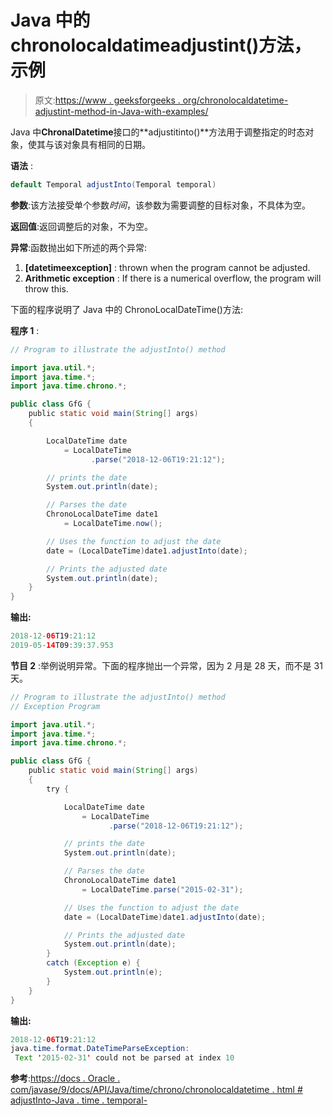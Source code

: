 # Java 中的 chronolocaldatimeadjustint()方法，示例

> 原文:[https://www . geeksforgeeks . org/chronolocaldatetime-adjustint-method-in-Java-with-examples/](https://www.geeksforgeeks.org/chronolocaldatetime-adjustinto-method-in-java-with-examples/)

Java 中**ChronalDatetime**接口的**adjustitinto()**方法用于调整指定的时态对象，使其与该对象具有相同的日期。

**语法** :

```java
default Temporal adjustInto(Temporal temporal)

```

**参数**:该方法接受单个参数*时间*，该参数为需要调整的目标对象，不具体为空。

**返回值**:返回调整后的对象，不为空。

**异常**:函数抛出如下所述的两个异常:

1.  **[datetimeexception]** : thrown when the program cannot be adjusted.
2.  **Arithmetic exception** : If there is a numerical overflow, the program will throw this.

下面的程序说明了 Java 中的 ChronoLocalDateTime()方法:

**程序 1** :

```java
// Program to illustrate the adjustInto() method

import java.util.*;
import java.time.*;
import java.time.chrono.*;

public class GfG {
    public static void main(String[] args)
    {

        LocalDateTime date
            = LocalDateTime
                  .parse("2018-12-06T19:21:12");

        // prints the date
        System.out.println(date);

        // Parses the date
        ChronoLocalDateTime date1
            = LocalDateTime.now();

        // Uses the function to adjust the date
        date = (LocalDateTime)date1.adjustInto(date);

        // Prints the adjusted date
        System.out.println(date);
    }
}
```

**输出:**

```java
2018-12-06T19:21:12
2019-05-14T09:39:37.953

```

**节目 2** :举例说明异常。下面的程序抛出一个异常，因为 2 月是 28 天，而不是 31 天。

```java
// Program to illustrate the adjustInto() method
// Exception Program

import java.util.*;
import java.time.*;
import java.time.chrono.*;

public class GfG {
    public static void main(String[] args)
    {
        try {

            LocalDateTime date
                = LocalDateTime
                      .parse("2018-12-06T19:21:12");

            // prints the date
            System.out.println(date);

            // Parses the date
            ChronoLocalDateTime date1
                = LocalDateTime.parse("2015-02-31");

            // Uses the function to adjust the date
            date = (LocalDateTime)date1.adjustInto(date);

            // Prints the adjusted date
            System.out.println(date);
        }
        catch (Exception e) {
            System.out.println(e);
        }
    }
}
```

**输出:**

```java
2018-12-06T19:21:12
java.time.format.DateTimeParseException:
 Text '2015-02-31' could not be parsed at index 10

```

**参考**:[https://docs . Oracle . com/javase/9/docs/API/Java/time/chrono/chronolocaldatetime . html # adjustInto-Java . time . temporal-](https://docs.oracle.com/javase/9/docs/api/java/time/chrono/ChronoLocalDateTime.html#adjustInto-java.time.temporal.Temporal-)